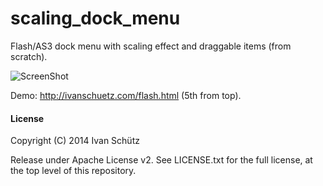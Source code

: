 scaling_dock_menu
=================

Flash/AS3 dock menu with scaling effect and draggable items (from scratch).

![ScreenShot](https://raw.github.com/i-schuetz/scaling_dock_menu/master/screen_dock_menu.png)

Demo: http://ivanschuetz.com/flash.html  (5th from top).



#### License

Copyright (C) 2014 Ivan Schütz

Release under Apache License v2. See LICENSE.txt for the full license, at the top level of this repository.

